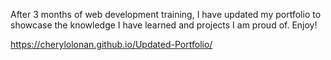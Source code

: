 After 3 months of web development training, I have updated my portfolio to showcase the knowledge I have learned and projects I am proud of. Enjoy!

https://cherylolonan.github.io/Updated-Portfolio/

